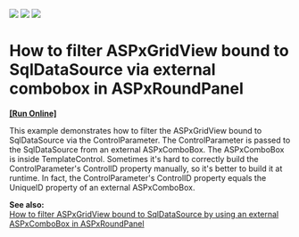 <!-- default badges list -->
![](https://img.shields.io/endpoint?url=https://codecentral.devexpress.com/api/v1/VersionRange/128540202/13.1.4%2B)
[![](https://img.shields.io/badge/Open_in_DevExpress_Support_Center-FF7200?style=flat-square&logo=DevExpress&logoColor=white)](https://supportcenter.devexpress.com/ticket/details/E2041)
[![](https://img.shields.io/badge/📖_How_to_use_DevExpress_Examples-e9f6fc?style=flat-square)](https://docs.devexpress.com/GeneralInformation/403183)
<!-- default badges end -->
# How to filter ASPxGridView bound to SqlDataSource via external combobox in ASPxRoundPanel
<!-- run online -->
**[[Run Online]](https://codecentral.devexpress.com/e2041/)**
<!-- run online end -->


<p>This example demonstrates how to filter the ASPxGridView bound to SqlDataSource via the ControlParameter. The ControlParameter is passed to the SqlDataSource from an external ASPxComboBox. The ASPxComboBox is inside TemplateControl. Sometimes it's hard to correctly build the ControlParameter's ControlID property manually, so it's better to build it at runtime. In fact, the ControlParameter's ControlID property equals the UniqueID property of an external ASPxComboBox.</p><p><strong>See also:</strong><br />
<a href="https://www.devexpress.com/Support/Center/p/E2040">How to filter ASPxGridView bound to SqlDataSource by using an external ASPxComboBox in ASPxRoundPanel</a></p>

<br/>


